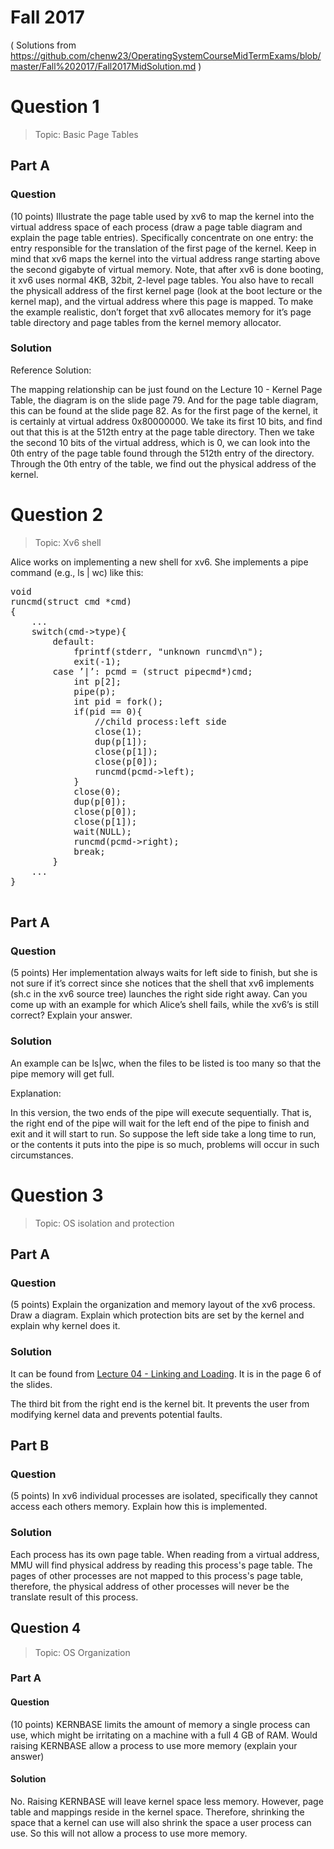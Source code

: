 # Fall 2017
( Solutions from https://github.com/chenw23/OperatingSystemCourseMidTermExams/blob/master/Fall%202017/Fall2017MidSolution.md )
# Question 1
> Topic: Basic Page Tables
## Part A
### Question
(10 points) Illustrate the page table used by xv6 to map the kernel into the virtual address
space of each process (draw a page table diagram and explain the page table entries).
Specifically concentrate on one entry: the entry responsible for the translation of the first
page of the kernel. Keep in mind that xv6 maps the kernel into the virtual address range
starting above the second gigabyte of virtual memory. Note, that after xv6 is done booting,
it xv6 uses normal 4KB, 32bit, 2-level page tables. You also have to recall the physicall
address of the first kernel page (look at the boot lecture or the kernel map), and the virtual
address where this page is mapped. To make the example realistic, don’t forget that xv6
allocates memory for it’s page table directory and page tables from the kernel memory
allocator.
### Solution
Reference Solution:

The mapping relationship can be just found on the Lecture 10 - Kernel Page Table, the diagram is on the slide page 79. And for the page table diagram, this can be found at the slide page 82. As for the first page of the kernel, it is certainly at virtual address 0x80000000. We take its first 10 bits, and find out that this is at the 512th entry at the page table directory. Then we take the second 10 bits of the virtual address, which is 0, we can look into the 0th entry of the page table found through the 512th entry of the directory. Through the 0th entry of the table, we find out the physical address of the kernel.
  
  
# Question 2
> Topic: Xv6 shell

Alice works on implementing a new shell for xv6. She implements a pipe command (e.g., ls |
wc) like this:
<pre>
void
runcmd(struct cmd *cmd)
{
    ...
    switch(cmd->type){
        default:
            fprintf(stderr, "unknown runcmd\n");
            exit(-1);
        case ’|’: pcmd = (struct pipecmd*)cmd;
            int p[2];
            pipe(p);
            int pid = fork();
            if(pid == 0){
                //child process:left side
                close(1);
                dup(p[1]);
                close(p[1]);
                close(p[0]);
                runcmd(pcmd->left);
            }
            close(0);
            dup(p[0]);
            close(p[0]);
            close(p[1]);
            wait(NULL);
            runcmd(pcmd->right);
            break;
        }
    ...
}

</pre>
## Part A
### Question
(5 points) Her implementation always waits for left side to finish, but she is not sure if it’s
correct since she notices that the shell that xv6 implements (sh.c in the xv6 source tree)
launches the right side right away. Can you come up with an example for which Alice’s
shell fails, while the xv6’s is still correct? Explain your answer.
### Solution  
An example can be ls|wc, when the files to be listed is too many so that the pipe memory will get full.
  
Explanation:
  
In this version, the two ends of the pipe will execute sequentially. That is, the right end of the pipe will wait for the left end of the pipe to finish and exit and it will start to run. So suppose the left side take a long time to run, or the contents it puts into the pipe is so much, problems will occur in such circumstances.

# Question 3
> Topic: OS isolation and protection
## Part A
### Question
(5 points) Explain the organization and memory layout of the xv6 process. Draw a diagram. Explain which protection bits are set by the kernel and explain why kernel does
it.
### Solution
It can be found from [Lecture 04 - Linking and Loading](https://www.ics.uci.edu/~aburtsev/143A/lectures/lecture04-calling-conventions/lecture04-calling-conventions.pdf). It is in the page 6 of the slides.

The third bit from the right end is the kernel bit. It prevents the user from modifying kernel data and prevents potential faults.
  
## Part B
### Question
(5 points) In xv6 individual processes are isolated, specifically they cannot access each
others memory. Explain how this is implemented.
### Solution
Each process has its own page table. When reading from a virtual address, MMU will find physical address by reading this process's page table. The pages of other processes are not mapped to this process's page table, therefore, the physical address of other processes will never be the translate result of this process.
  
  
## Question 4
> Topic: OS Organization
  
### Part A
#### Question
(10 points) KERNBASE limits the amount of memory a single process can use, which might
be irritating on a machine with a full 4 GB of RAM. Would raising KERNBASE allow a
process to use more memory (explain your answer)
#### Solution
No. Raising KERNBASE will leave kernel space less memory. However, page table and mappings reside in the kernel space. Therefore, shrinking the space that a kernel can use will also shrink the space a user process can use. So this will not allow a process to use more memory.
  
